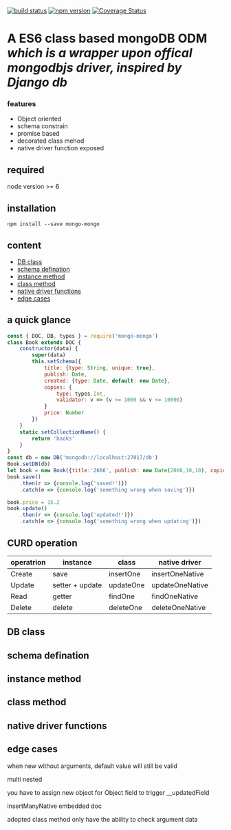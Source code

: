 [![build status](https://img.shields.io/travis/pandafeeder/mongo-mongo/master.svg?style=flat-square)](https://travis-ci.org/pandafeeder/mongo-mongo)
[![npm version](https://img.shields.io/npm/v/mongo-mongo.svg?style=flat-square)](https://www.npmjs.com/package/mongo-mongo)
[![Coverage Status](https://coveralls.io/repos/github/pandafeeder/mongo-mongo/badge.svg?branch=master)](https://coveralls.io/github/pandafeeder/mongo-mongo?branch=master)

# __A ES6 class based mongoDB ODM__ *which is a wrapper upon offical mongodbjs driver, inspired by Django db*

### features
- Object oriented
- schema constrain
- promise based
- decorated class mehod
- native driver function exposed

## required
node version >= 6
## installation
```npm install --save mongo-mongo```
## content
- <a href="#db-class">DB class</a>
- <a href="#schema-defination">schema defination</a>
- <a href="#instance-method">instance method</a>
- <a href="#class-method">class method</a>
- <a href="#native-driver-functions">native driver functions</a>
- <a href="#edge-cases">edge cases</a>

## a quick glance
```javascript
const { DOC, DB, types } = require('mongo-mongo')
class Book extends DOC {
    constructor(data) {
        super(data)
        this.setSchema({
            title: {type: String, unique: true},
            publish: Date,
            created: {type: Date, default: new Date},
            copies: {
                type: types.Int,
                validator: v => (v >= 1000 && v <= 10000)
            }
            price: Number
        })
    }
    static setCollectionName() {
        return 'books'
    }
}
const db = new DB('mongodb://localhost:27017/db')
Book.setDB(db)
let book = new Book({title:'2666', publish: new Date(2008,10,10), copies: 5000, price: 12.2})
book.save()
    .then(r => {console.log('saved!')})
    .catch(e => {console.log('something wrong when saving')})

book.price = 15.2
book.update()
    .then(r => {console.log('updated!')})
    .catch(e => {console.log('something wrong when updating')})

```



## CURD operation
| operatrion | instance | class | native driver |
| ------ | ------ | ------ | ----- |
| Create |  save  | insertOne | insertOneNative |
| Update |  setter + update | updateOne | updateOneNative |
| Read   |  getter | findOne | findOneNative |
| Delete |  delete | deleteOne | deleteOneNative |

## DB class

## schema defination

## instance method

## class method

## native driver functions

## edge cases


when new without arguments, default value will still be valid

multi nested

you have to assign new object for Object field to trigger \_\_updatedField

insertManyNative embedded doc

adopted class method only have the ability to check argument data
